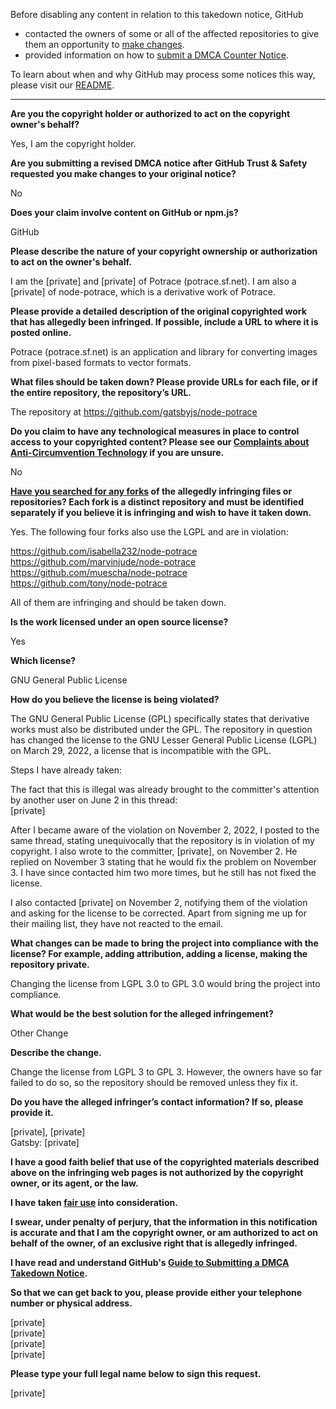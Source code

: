 Before disabling any content in relation to this takedown notice, GitHub
- contacted the owners of some or all of the affected repositories to give them an opportunity to [make changes](https://docs.github.com/en/github/site-policy/dmca-takedown-policy#a-how-does-this-actually-work).
- provided information on how to [submit a DMCA Counter Notice](https://docs.github.com/en/articles/guide-to-submitting-a-dmca-counter-notice).

To learn about when and why GitHub may process some notices this way, please visit our [README](https://github.com/github/dmca/blob/master/README.md#anatomy-of-a-takedown-notice).

---

**Are you the copyright holder or authorized to act on the copyright owner's behalf?**

Yes, I am the copyright holder.

**Are you submitting a revised DMCA notice after GitHub Trust & Safety requested you make changes to your original notice?**

No

**Does your claim involve content on GitHub or npm.js?**

GitHub

**Please describe the nature of your copyright ownership or authorization to act on the owner's behalf.**

I am the [private] and [private] of Potrace (potrace.sf.net). I am also a [private] of node-potrace, which is a derivative work of Potrace.

**Please provide a detailed description of the original copyrighted work that has allegedly been infringed. If possible, include a URL to where it is posted online.**

Potrace (potrace.sf.net) is an application and library for converting images from pixel-based formats to vector formats.

**What files should be taken down? Please provide URLs for each file, or if the entire repository, the repository’s URL.**

The repository at https://github.com/gatsbyjs/node-potrace

**Do you claim to have any technological measures in place to control access to your copyrighted content? Please see our <a href="https://docs.github.com/articles/guide-to-submitting-a-dmca-takedown-notice#complaints-about-anti-circumvention-technology">Complaints about Anti-Circumvention Technology</a> if you are unsure.**

No

**<a href="https://docs.github.com/articles/dmca-takedown-policy#b-what-about-forks-or-whats-a-fork">Have you searched for any forks</a> of the allegedly infringing files or repositories? Each fork is a distinct repository and must be identified separately if you believe it is infringing and wish to have it taken down.**

Yes. The following four forks also use the LGPL and are in violation:

https://github.com/isabella232/node-potrace  
https://github.com/marvinjude/node-potrace  
https://github.com/muescha/node-potrace  
https://github.com/tony/node-potrace

All of them are infringing and should be taken down.

**Is the work licensed under an open source license?**

Yes

**Which license?**

GNU General Public License

**How do you believe the license is being violated?**

The GNU General Public License (GPL) specifically states that derivative works must also be distributed under the GPL. The repository in question has changed the license to the GNU Lesser General Public License (LGPL) on March 29, 2022, a license that is incompatible with the GPL.

Steps I have already taken:

The fact that this is illegal was already brought to the committer's attention by another user on June 2 in this thread:  
[private]

After I became aware of the violation on November 2, 2022, I posted to the same thread, stating unequivocally that the repository is in violation of my copyright. I also wrote to the committer, [private], on November 2. He replied on November 3 stating that he would fix the problem on November 3. I have since contacted him two more times, but he still has not fixed the license.

I also contacted [private] on November 2, notifying them of the violation and asking for the license to be corrected. Apart from signing me up for their mailing list, they have not reacted to the email.

**What changes can be made to bring the project into compliance with the license? For example, adding attribution, adding a license, making the repository private.**

Changing the license from LGPL 3.0 to GPL 3.0 would bring the project into compliance.

**What would be the best solution for the alleged infringement?**

Other Change

**Describe the change.**

Change the license from LGPL 3 to GPL 3. However, the owners have so far failed to do so, so the repository should be removed unless they fix it.

**Do you have the alleged infringer’s contact information? If so, please provide it.**

[private], [private]  
Gatsby: [private]

**I have a good faith belief that use of the copyrighted materials described above on the infringing web pages is not authorized by the copyright owner, or its agent, or the law.**

**I have taken <a href="https://www.lumendatabase.org/topics/22">fair use</a> into consideration.**

**I swear, under penalty of perjury, that the information in this notification is accurate and that I am the copyright owner, or am authorized to act on behalf of the owner, of an exclusive right that is allegedly infringed.**

**I have read and understand GitHub's <a href="https://docs.github.com/articles/guide-to-submitting-a-dmca-takedown-notice/">Guide to Submitting a DMCA Takedown Notice</a>.**

**So that we can get back to you, please provide either your telephone number or physical address.**

[private]  
[private]  
[private]  
[private]  

**Please type your full legal name below to sign this request.**

[private]  
